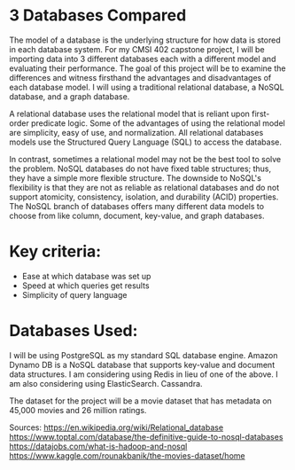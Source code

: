 # 3 Databases Compared
The model of a database is the underlying structure for how data is stored in each database system. For my CMSI 402 capstone project, I will be importing data into 3 different databases each with a different model and evaluating their performance. The goal of this project will be to examine the differences and witness firsthand the advantages and disadvantages of each database model. I will using a traditional relational database, a NoSQL database, and a graph database. 

A relational database uses the relational model that is reliant upon first-order predicate logic. Some of the advantages of using the relational model are simplicity, easy of use, and normalization. All relational databases models use the Structured Query Language (SQL) to access the database. 

  In contrast, sometimes a relational model may not be the best tool to solve the problem. NoSQL databases do not have fixed table structures; thus, they have a simple more flexible structure. The downside to NoSQL's flexibility is that they are not as reliable as relational databases and do not support atomicity, consistency, isolation, and durability (ACID) properties. The NoSQL branch of databases offers many different data models to choose from like column, document, key-value, and graph databases.
 

# Key criteria: 
* Ease at which database was set up
* Speed at which queries get results
* Simplicity of query language

# Databases Used:
I will be using PostgreSQL as my standard SQL database engine. 
Amazon Dynamo DB is a NoSQL database that supports key-value and document data structures.
I am considering using Redis in lieu of one of the above. 
I am also considering using ElasticSearch. 
Cassandra. 

The dataset for the project will be a movie dataset that has metadata on 45,000 movies and 26 million ratings. 


Sources:
https://en.wikipedia.org/wiki/Relational_database
https://www.toptal.com/database/the-definitive-guide-to-nosql-databases
https://datajobs.com/what-is-hadoop-and-nosql
https://www.kaggle.com/rounakbanik/the-movies-dataset/home
